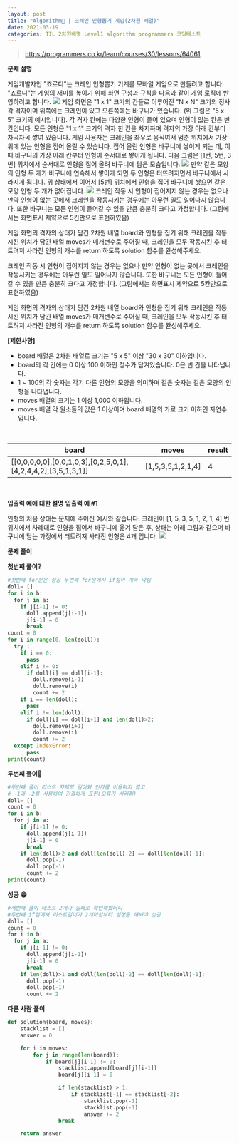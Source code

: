 ```yaml
---
layout: post
title: "Algorithm🧶 | 크레인 인형뽑기 게임(2차원 배열)"
date: 2021-03-19
categories: TIL 2차원배열 Level1 algorithm programmers 코딩테스트
---
```


> https://programmers.co.kr/learn/courses/30/lessons/64061

**문제 설명**

게임개발자인 "죠르디"는 크레인 인형뽑기 기계를 모바일 게임으로 만들려고 합니다.
"죠르디"는 게임의 재미를 높이기 위해 화면 구성과 규칙을 다음과 같이 게임 로직에 반영하려고 합니다.
![](https://images.velog.io/images/action2thefuture/post/d0a21a47-4f54-465f-ae59-dd410a5bbdb3/1.png)
게임 화면은 "1 x 1" 크기의 칸들로 이루어진 "N x N" 크기의 정사각 격자이며 위쪽에는 크레인이 있고 오른쪽에는 바구니가 있습니다. (위 그림은 "5 x 5" 크기의 예시입니다). 각 격자 칸에는 다양한 인형이 들어 있으며 인형이 없는 칸은 빈칸입니다. 모든 인형은 "1 x 1" 크기의 격자 한 칸을 차지하며 격자의 가장 아래 칸부터 차곡차곡 쌓여 있습니다. 게임 사용자는 크레인을 좌우로 움직여서 멈춘 위치에서 가장 위에 있는 인형을 집어 올릴 수 있습니다. 집어 올린 인형은 바구니에 쌓이게 되는 데, 이때 바구니의 가장 아래 칸부터 인형이 순서대로 쌓이게 됩니다. 다음 그림은 [1번, 5번, 3번] 위치에서 순서대로 인형을 집어 올려 바구니에 담은 모습입니다.
![](https://images.velog.io/images/action2thefuture/post/3471018a-cc17-42d5-98ad-6eb5992bfabb/2.png)
만약 같은 모양의 인형 두 개가 바구니에 연속해서 쌓이게 되면 두 인형은 터뜨려지면서 바구니에서 사라지게 됩니다. 위 상태에서 이어서 [5번] 위치에서 인형을 집어 바구니에 쌓으면 같은 모양 인형 두 개가 없어집니다.
![](https://images.velog.io/images/action2thefuture/post/eac01ccc-db03-4de4-8496-81f1c9ff9868/3.gif)
크레인 작동 시 인형이 집어지지 않는 경우는 없으나 만약 인형이 없는 곳에서 크레인을 작동시키는 경우에는 아무런 일도 일어나지 않습니다. 또한 바구니는 모든 인형이 들어갈 수 있을 만큼 충분히 크다고 가정합니다. (그림에서는 화면표시 제약으로 5칸만으로 표현하였음)

게임 화면의 격자의 상태가 담긴 2차원 배열 board와 인형을 집기 위해 크레인을 작동시킨 위치가 담긴 배열 moves가 매개변수로 주어질 때, 크레인을 모두 작동시킨 후 터트려져 사라진 인형의 개수를 return 하도록 solution 함수를 완성해주세요.

크레인 작동 시 인형이 집어지지 않는 경우는 없으나 만약 인형이 없는 곳에서 크레인을 작동시키는 경우에는 아무런 일도 일어나지 않습니다. 또한 바구니는 모든 인형이 들어갈 수 있을 만큼 충분히 크다고 가정합니다. (그림에서는 화면표시 제약으로 5칸만으로 표현하였음)

게임 화면의 격자의 상태가 담긴 2차원 배열 board와 인형을 집기 위해 크레인을 작동시킨 위치가 담긴 배열 moves가 매개변수로 주어질 때, 크레인을 모두 작동시킨 후 터트려져 사라진 인형의 개수를 return 하도록 solution 함수를 완성해주세요.

**[제한사항]**

- board 배열은 2차원 배열로 크기는 "5 x 5" 이상 "30 x 30" 이하입니다.
- board의 각 칸에는 0 이상 100 이하인 정수가 담겨있습니다.
  0은 빈 칸을 나타냅니다.
- 1 ~ 100의 각 숫자는 각기 다른 인형의 모양을 의미하며 같은 숫자는 같은 모양의 인형을 나타냅니다.
- moves 배열의 크기는 1 이상 1,000 이하입니다.
- moves 배열 각 원소들의 값은 1 이상이며 board 배열의 가로 크기 이하인 자연수입니다.

<br>

| board                                                         | moves             | result |
| ------------------------------------------------------------- | ----------------- | ------ |
| [[0,0,0,0,0],[0,0,1,0,3],[0,2,5,0,1],[4,2,4,4,2],[3,5,1,3,1]] | [1,5,3,5,1,2,1,4] | 4      |

<br>

**입출력 예에 대한 설명**
**입출력 예 #1**

인형의 처음 상태는 문제에 주어진 예시와 같습니다. 크레인이 [1, 5, 3, 5, 1, 2, 1, 4] 번 위치에서 차례대로 인형을 집어서 바구니에 옮겨 담은 후, 상태는 아래 그림과 같으며 바구니에 담는 과정에서 터트려져 사라진 인형은 4개 입니다.
![](https://images.velog.io/images/action2thefuture/post/7cdf0f24-9521-4207-8650-4207e84a174f/4.jpg)

**문제 풀이**

**첫번째 풀이❔**

```python
#첫번째 for문은 성공 두번째 for문에서 if절이 계속 막힘
doll= []
for i in b:
  for j in a:
    if j[i-1] != 0:
      doll.append(j[i-1])
      j[i-1] = 0
      break
count = 0
for i in range(0, len(doll)):
  try :
    if i == 0:
      pass
    elif i != 0:
      if doll[i] == doll[i-1]:
        doll.remove(i-1)
        doll.remove(i)
        count += 2
    if i == len(doll):
      pass
    elif i != len(doll):
      if doll[i] == doll[i+1] and len(doll)>2:
        doll.remove(i+1)
        doll.remove(i)
        count += 2
  except IndexError:
      pass
print(count)
```

**두번째 풀이🥴**

```python
#두번째 풀이 리스트 자체의 길이와 인자를 이용하지 않고
# -1과 -2를 사용하여 간결하게 표현(오류가 사라짐)
doll= []
count = 0
for i in b:
  for j in a:
    if j[i-1] != 0:
      doll.append(j[i-1])
      j[i-1] = 0
      break
    if len(doll)>2 and doll[len(doll)-2] == doll[len(doll)-1]:
      doll.pop(-1)
      doll.pop(-1)
      count += 2
print(count)
```

**성공 😁**

```python
#세번째 풀이 테스트 2개가 실패로 확인해봤더니
#두번째 if절에서 리스트길이가 2개이상부터 설정을 해놔야 성공
doll= []
count = 0
for i in b:
  for j in a:
    if j[i-1] != 0:
      doll.append(j[i-1])
      j[i-1] = 0
      break
    if len(doll)>1 and doll[len(doll)-2] == doll[len(doll)-1]:
      doll.pop(-1)
      doll.pop(-1)
      count += 2
```

**다른 사람 풀이**

```python
def solution(board, moves):
    stacklist = []
    answer = 0

    for i in moves:
        for j in range(len(board)):
            if board[j][i-1] != 0:
                stacklist.append(board[j][i-1])
                board[j][i-1] = 0

                if len(stacklist) > 1:
                    if stacklist[-1] == stacklist[-2]:
                        stacklist.pop(-1)
                        stacklist.pop(-1)
                        answer += 2
                break

    return answer
```
